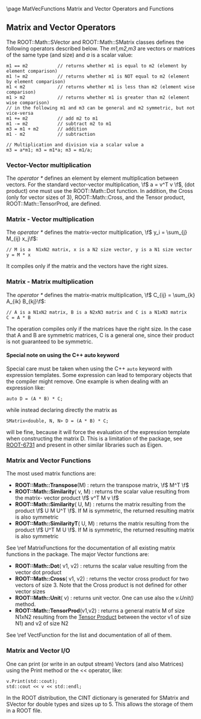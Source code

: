 \page MatVecFunctions Matrix and Vector Operators and Functions


## Matrix and Vector Operators

The ROOT::Math::SVector and ROOT::Math::SMatrix classes defines the following operators
described below. The _m1,m2,m3_ are vectors or matrices of the same type (and size)
and _a_ is a scalar value:

~~~ {.cpp}
m1 == m2           // returns whether m1 is equal to m2 (element by element comparison)
m1 != m2           // returns whether m1 is NOT equal to m2 (element by element comparison)
m1 < m2            // returns whether m1 is less than m2 (element wise comparison)
m1 > m2            // returns whether m1 is greater than m2 (element wise comparison)
// in the following m1 and m3 can be general and m2 symmetric, but not vice-versa
m1 += m2           // add m2 to m1
m1 -= m2           // subtract m2 to m1
m3 = m1 + m2       // addition
m1 - m2            // subtraction

// Multiplication and division via a scalar value a
m3 = a*m1; m3 = m1*a; m3 = m1/a;
~~~


### Vector-Vector multiplication

The _operator *_ defines an element by element multiplication between vectors. For the
standard vector-vector multiplication, \f$ a = v^T v \f$, (dot product) one must use the
ROOT::Math::Dot function. In addition, the Cross (only for vector sizes of 3),
ROOT::Math::Cross, and the Tensor product, ROOT::Math::TensorProd, are defined.

### Matrix - Vector multiplication

The _operator *_ defines the matrix-vector multiplication, \f$ y_i = \sum_{j} M_{ij} x_j\f$:

~~~ {.cpp}
// M is a  N1xN2 matrix, x is a N2 size vector, y is a N1 size vector
y = M * x
~~~


It compiles only if the matrix and the vectors have the right sizes.

### Matrix - Matrix multiplication

The _operator *_ defines the matrix-matrix multiplication, \f$ C_{ij} = \sum_{k} A_{ik} B_{kj}\f$:

~~~ {.cpp}
// A is a N1xN2 matrix, B is a N2xN3 matrix and C is a N1xN3 matrix
C = A * B
~~~


The operation compiles only if the matrices have the right size. In the case that A and B
are symmetric matrices, C is a general one, since their product is not guaranteed to be symmetric.

#### Special note on using the C++ auto keyword

Special care must be taken when using the C++ ``auto`` keyword with expression templates.
Some expression can lead to temporary objects that the compiler might remove. One example
is when dealing with an expression like:

~~~ {.cpp}
auto D = (A * B) * C;
~~~

while instead declaring directly the matrix as

~~~ {.cpp}
SMatrix<double, N, N> D = (A * B) * C;
~~~

will be fine, because it will force the evaluation of the expression template when
constructing the matrix D.
This is a limitation of the package, see [ROOT-6731](https://sft.its.cern.ch/jira/browse/ROOT-6371)
and present in other similar libraries such as Eigen.

### Matrix and Vector Functions

The most used matrix functions are:

*   **ROOT::Math::Transpose**(M) : return the transpose matrix, \f$ M^T \f$
*   **ROOT::Math::Similarity**( v, M) : returns the scalar value resulting from the matrix- vector product \f$ v^T M v \f$
*   **ROOT::Math::Similarity**( U, M) : returns the matrix resulting from the product \f$ U M U^T \f$. If M is symmetric, the returned resulting matrix is also symmetric
*   **ROOT::Math::SimilarityT**( U, M) : returns the matrix resulting from the product \f$ U^T M U \f$. If M is symmetric, the returned resulting matrix is also symmetric

See \ref MatrixFunctions for the documentation of all existing matrix functions in the package.
The major Vector functions are:

*   **ROOT::Math::Dot**( v1, v2) : returns the scalar value resulting from the vector dot product
*   **ROOT::Math::Cross**( v1, v2) : returns the vector cross product for two vectors of size 3\. Note that the Cross product is not defined for other vector sizes
*   **ROOT::Math::Unit**( v) : returns unit vector. One can use also the _v.Unit()_ method.
*   **ROOT::Math::TensorProd**(v1,v2) : returns a general matrix M of size N1xN2 resulting from the [Tensor Product](http://en.wikipedia.org/wiki/Tensor_product) between the vector v1 of size N1) and v2 of size N2

See \ref VectFunction for the list and documentation of all of them.

### Matrix and Vector I/O

One can print (or write in an output stream) Vectors (and also Matrices) using the Print method or the << operator, like:

~~~ {.cpp}
v.Print(std::cout);
std::cout << v << std::endl;
~~~


In the ROOT distribution, the CINT dictionary is generated for SMatrix and SVector for double types and sizes up to 5\. This allows the storage of them in a ROOT file.

